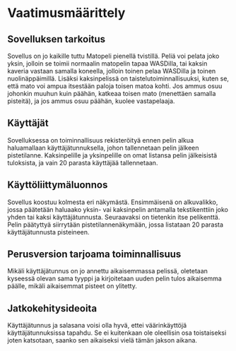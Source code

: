 # Vaatimusmäärittely

## Sovelluksen tarkoitus
Sovellus on jo kaikille tuttu Matopeli pienellä tvistillä. Peliä voi pelata joko yksin, jolloin se toimii normaalin matopelin tapaa WASDilla, tai kaksin kaveria vastaan samalla koneella, jolloin toinen pelaa WASDilla ja toinen nuolinäppäimillä. Lisäksi kaksinpelissä on taistelutoiminnallisuuksi, kuten se, että mato voi ampua itsestään paloja toisen matoa kohti. Jos ammus osuu johonkin muuhun kuin päähän, katkeaa toisen mato (menettäen samalla pisteitä), ja jos ammus osuu päähän, kuolee vastapelaaja.
## Käyttäjät
Sovelluksessa on toiminnallisuus rekisteröityä ennen pelin alkua haluamallaan käyttäjätunnuksella, johon tallennetaan pelin jälkeen pistetilanne. Kaksinpelille ja yksinpelille on omat listansa pelin jälkeisistä tuloksista, ja vain 20 parasta käyttäjää tallennetaan.
## Käyttöliittymäluonnos
Sovellus koostuu kolmesta eri näkymästä. Ensimmäisenä on alkuvalikko, jossa päätetään haluaako yksin- vai kaksinpelin antamalla tekstikenttiin joko yhden tai kaksi käyttäjätunnusta. Seuraavaksi on tietenkin itse pelikenttä. Pelin päätyttyä siirrytään pistetilannenäkymään, jossa listataan 20 parasta käyttäjätunnusta pisteineen.
## Perusversion tarjoama toiminnallisuus
Mikäli käyttäjätunnus on jo annettu aikaisemmassa pelissä, oletetaan kyseessä olevan sama tyyppi ja kirjoitetaan uuden pelin tulos aikaisemma päälle, mikäli aikaisemmat pisteet on ylitetty. 
## Jatkokehitysideoita
Käyttäjätunnus ja salasana voisi olla hyvä, ettei väärinkäyttöjä käyttäjätunnuksissa tapahdu. Se ei kuitenkaan ole oleellisin osa toistaiseksi joten katsotaan, saanko sen aikaiseksi vielä tämän jakson aikana.

